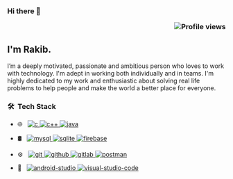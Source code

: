 ### Hi there 👋 <p align='right'> ![Profile views](https://gpvc.arturio.dev/avinash-218) </p>

## I'm Rakib.
<p>I’m a deeply motivated, passionate and ambitious person who loves to work with technology. I'm adept in working both individually and in teams. I'm highly dedicated to my work and enthusiastic about solving real life problems to help people and make the world a better place for everyone.<p/>


### 🛠 &nbsp;Tech Stack

- 🌐 &nbsp;
<a href="https://www.cprogramming.com/" target="_blank"> <img src="https://img.shields.io/badge/-C-333333?style=flat&logo=C" alt="c"/> </a>
<a href="https://isocpp.org/std/the-standard/" target="_blank"> <img src="https://img.shields.io/badge/-C++-333333?style=flat&logo=c%2B%2B" alt="c++"/> </a>
<a href="https://www.java.com/" target="_blank"> <img src="https://img.shields.io/badge/-JAVA-333333?style=flat&logo=java" alt="java"/> </a>

- 🛢 &nbsp;
<a href="https://www.mysql.com/" target="_blank"> <img src="https://img.shields.io/badge/-MySQL-333333?style=flat&logo=mysql" alt="mysql"/> </a>
<a href="https://www.sqlite.org/" target="_blank"> <img src="https://img.shields.io/badge/-SQLite-333333?style=flat&logo=sqlite" alt="sqlite"/> </a>
<a href="https://firebase.google.com/" target="_blank"> <img src="https://img.shields.io/badge/-Firebase-333333?style=flat&logo=firebase" alt="firebase"/> </a>
 
 
- ⚙️ &nbsp;
<a href="https://git-scm.com/" target="_blank"> <img src="https://img.shields.io/badge/-Git-333333?style=flat&logo=git" alt="git"/> </a>
<a href="https://github.com/" target="_blank"> <img src="https://img.shields.io/badge/-GitHub-333333?style=flat&logo=github" alt="github"/> </a>
<a href="https://gitlab.com/" target="_blank"> <img src="https://img.shields.io/badge/-GitLab-333333?style=flat&logo=gitlab" alt="gitlab"/> </a>
<a href="https://www.postman.com/" target="_blank"> <img src="https://img.shields.io/badge/-Postman-333333?style=flat&logo=postman" alt="postman"/> </a>

- 🔧 &nbsp;
<a href="https://developer.android.com/studio/" target="_blank"> <img src="https://img.shields.io/badge/-Android Studio-333333?style=flat&logo=android-studio" alt="android-studio"/> </a>
<a href="https://www.codeblocks.org/" target="_blank"> <img src="https://img.shields.io/badge/-Visual Studio Code-333333?style=flat&logo=visual-studio-code" alt="visual-studio-code"/>

